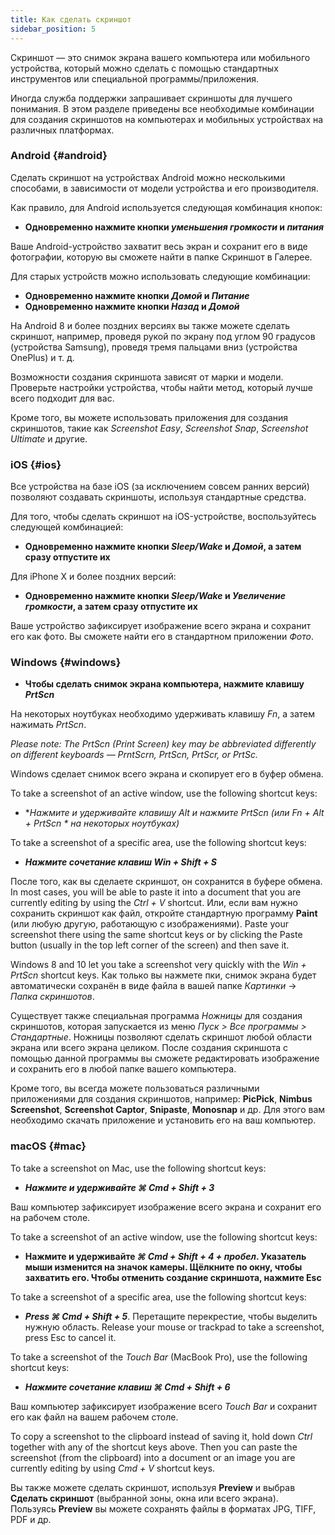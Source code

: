 ```yaml
---
title: Как сделать скриншот
sidebar_position: 5
---
```


Скриншот — это снимок экрана вашего компьютера или мобильного устройства, который можно сделать с помощью стандартных инструментов или специальной программы/приложения.

Иногда служба поддержки запрашивает скриншоты для лучшего понимания. В этом разделе приведены все необходимые комбинации для создания скриншотов на компьютерах и мобильных устройствах на различных платформах.

### Android {#android}

Сделать скриншот на устройствах Android можно несколькими способами, в зависимости от модели устройства и его производителя.

Как правило, для Android используется следующая комбинация кнопок:

- **Одновременно нажмите кнопки *уменьшения громкости* и *питания***

Ваше Android-устройство захватит весь экран и сохранит его в виде фотографии, которую вы сможете найти в папке Скриншот в Галерее.

Для старых устройств можно использовать следующие комбинации:

- **Одновременно нажмите кнопки *Домой* и *Питание***
- **Одновременно нажмите кнопки *Назад* и *Домой***

На Android 8 и более поздних версиях вы также можете сделать скриншот, например, проведя рукой по экрану под углом 90 градусов (устройства Samsung), проведя тремя пальцами вниз (устройства OnePlus) и т. д.

Возможности создания скриншота зависят от марки и модели. Проверьте настройки устройства, чтобы найти метод, который лучше всего подходит для вас.

Кроме того, вы можете использовать приложения для создания скриншотов, такие как *Screenshot Easy*, *Screenshot Snap*, *Screenshot Ultimate* и другие.

### iOS {#ios}

Все устройства на базе iOS (за исключением совсем ранних версий) позволяют создавать скриншоты, используя стандартные средства.

Для того, чтобы сделать скриншот на iOS-устройстве, воспользуйтесь следующей комбинацией:

- **Одновременно нажмите кнопки *Sleep/Wake* и *Домой*, а затем сразу отпустите их**

Для iPhone X и более поздних версий:

- **Одновременно нажмите кнопки *Sleep/Wake* и *Увеличение громкости*, а затем сразу отпустите их**

Ваше устройство зафиксирует изображение всего экрана и сохранит его как фото. Вы сможете найти его в стандартном приложении *Фото*.

### Windows {#windows}

- **Чтобы сделать снимок экрана компьютера, нажмите клавишу *PrtScn***

На некоторых ноутбуках необходимо удерживать клавишу *Fn*, а затем нажимать *PrtScn*.

*Please note: The PrtScn (Print Screen) key may be abbreviated differently on different keyboards — PrntScrn, PrtScn, PrtScr, or PrtSc.*

Windows сделает снимок всего экрана и скопирует его в буфер обмена.

To take a screenshot of an active window, use the following shortcut keys:

- **Нажмите и удерживайте клавишу *Alt* и нажмите *PrtScn* (или *Fn + Alt + PrtScn * на некоторых ноутбуках)**

To take a screenshot of a specific area, use the following shortcut keys:

- ***Нажмите сочетание клавиш ***Win + Shift + S******

После того, как вы сделаете скриншот, он сохранится в буфере обмена. In most cases, you will be able to paste it into a document that you are currently editing by using the *Ctrl + V* shortcut. Или, если вам нужно сохранить скриншот как файл, откройте стандартную программу **Paint** (или любую другую, работающую с изображениями). Paste your screenshot there using the same shortcut keys or by clicking the Paste button (usually in the top left corner of the screen) and then save it.

Windows 8 and 10 let you take a screenshot very quickly with the *Win + PrtScn* shortcut keys. Как только вы нажмете пки, снимок экрана будет автоматически сохранён в виде файла в вашей папке *Картинки* → *Папка скриншотов*.

Существует также специальная программа *Ножницы* для создания скриншотов, которая запускается из меню *Пуск > Все программы > Стандартные*. Ножницы позволяют сделать скриншот любой области экрана или всего экрана целиком. После создания скриншота с помощью данной программы вы сможете редактировать изображение и сохранить его в любой папке вашего компьютера.

Кроме того, вы всегда можете пользоваться различными приложениями для создания скриншотов, например: **PicPick**, **Nimbus Screenshot**, **Screenshot Captor**, **Snipaste**, **Monosnap** и др. Для этого вам необходимо скачать приложение и установить его на ваш компьютер.

### macOS {#mac}

To take a screenshot on Mac, use the following shortcut keys:

- ***Нажмите и удерживайте ***⌘ Cmd + Shift + 3******

Ваш компьютер зафиксирует изображение всего экрана и сохранит его на рабочем столе.

To take a screenshot of an active window, use the following shortcut keys:

- **Нажмите и удерживайте *⌘ Cmd + Shift + 4 + пробел*. Указатель мыши изменится на значок камеры. Щёлкните по окну, чтобы захватить его. Чтобы отменить создание скриншота, нажмите Esc**

To take a screenshot of a specific area, use the following shortcut keys:

- ***Press ***⌘ Cmd + Shift + 5******. Перетащите перекрестие, чтобы выделить нужную область. Release your mouse or trackpad to take a screenshot, press Esc to cancel it.

To take a screenshot of the *Touch Bar* (MacBook Pro), use the following shortcut keys:

- ***Нажмите сочетание клавиш ***⌘ Cmd + Shift + 6******

Ваш компьютер зафиксирует изображение всего *Touch Bar* и сохранит его как файл на вашем рабочем столе.

To copy a screenshot to the clipboard instead of saving it, hold down *Ctrl* together with any of the shortcut keys above. Then you can paste the screenshot (from the clipboard) into a document or an image you are currently editing by using *Cmd + V* shortcut keys.

Вы также можете сделать скриншот, используя **Preview** и выбрав **Сделать скриншот** (выбранной зоны, окна или всего экрана). Пользуясь **Preview** вы можете сохранять файлы в форматах JPG, TIFF, PDF и др.
